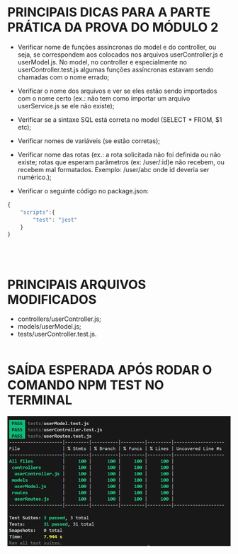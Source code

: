 # PRINCIPAIS DICAS PARA A PARTE PRÁTICA DA PROVA DO MÓDULO 2
- Verificar nome de funções assíncronas do model e do controller, ou seja, se correspondem aos colocados nos arquivos userController.js e userModel.js. No model, no controller e especialmente no userController.test.js algumas funções assíncronas estavam sendo chamadas com o nome errado;<br>

- Verificar o nome dos arquivos e ver se eles estão sendo importados com o nome certo (ex.: não tem como importar um arquivo userService.js se ele não existe);

- Verificar se a sintaxe SQL está correta no model (SELECT * FROM, $1 etc);

- Verificar nomes de variáveis (se estão corretas);

- Verificar nome das rotas (ex.: a rota solicitada não foi definida ou não existe; rotas que esperam parâmetros (ex: /user/:id)e não recebem, ou recebem mal formatados. Exemplo: /user/abc onde id deveria ser numérico.);

- Verificar o seguinte código no package.json: 
```javascript
{
    "scripts":{
        "test": "jest"
    }
}
```

<br> <br>

# PRINCIPAIS ARQUIVOS MODIFICADOS
- controllers/userController.js;
- models/userModel.js;
- tests/userController.test.js.
<br> <br>

# SAÍDA ESPERADA APÓS RODAR O COMANDO NPM TEST NO TERMINAL
<img src = "./assets/saidaTeste.png">